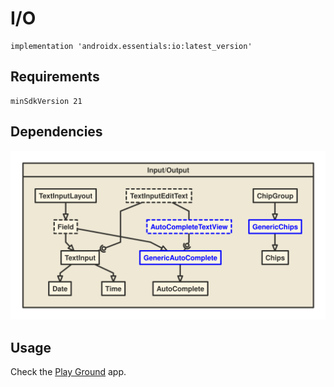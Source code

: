 # I/O
```
implementation 'androidx.essentials:io:latest_version'
```
## Requirements
```
minSdkVersion 21
```
## Dependencies
![Dependencies](/io/io.svg)
## Usage
Check the [Play Ground](/app) app.
